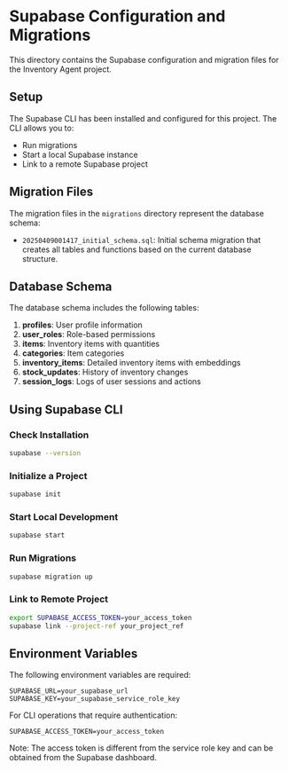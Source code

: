# Supabase Configuration and Migrations

This directory contains the Supabase configuration and migration files for the Inventory Agent project.

## Setup

The Supabase CLI has been installed and configured for this project. The CLI allows you to:

- Run migrations
- Start a local Supabase instance
- Link to a remote Supabase project

## Migration Files

The migration files in the `migrations` directory represent the database schema:

- `20250409001417_initial_schema.sql`: Initial schema migration that creates all tables and functions based on the current database structure.

## Database Schema

The database schema includes the following tables:

1. **profiles**: User profile information
2. **user_roles**: Role-based permissions
3. **items**: Inventory items with quantities
4. **categories**: Item categories
5. **inventory_items**: Detailed inventory items with embeddings
6. **stock_updates**: History of inventory changes
7. **session_logs**: Logs of user sessions and actions

## Using Supabase CLI

### Check Installation

```bash
supabase --version
```

### Initialize a Project

```bash
supabase init
```

### Start Local Development

```bash
supabase start
```

### Run Migrations

```bash
supabase migration up
```

### Link to Remote Project

```bash
export SUPABASE_ACCESS_TOKEN=your_access_token
supabase link --project-ref your_project_ref
```

## Environment Variables

The following environment variables are required:

```
SUPABASE_URL=your_supabase_url
SUPABASE_KEY=your_supabase_service_role_key
```

For CLI operations that require authentication:

```
SUPABASE_ACCESS_TOKEN=your_access_token
```

Note: The access token is different from the service role key and can be obtained from the Supabase dashboard.
